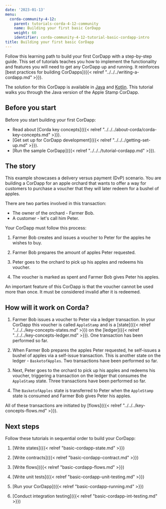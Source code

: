 ```yaml
---
date: '2023-01-13'
menu:
  corda-community-4-12:
    parent: tutorials-corda-4-12-community
    name: Building your first basic CorDapp
    weight: 60
    identifier: corda-community-4-12-tutorial-basic-cordapp-intro
title: Building your first basic CorDapp
---
```


Follow this learning path to build your first CorDapp with a step-by-step guide. This set of tutorials teaches you how to implement the functionality and features you will need to get any CorDapp up and running. It reinforces [best practices for building CorDapps]({{< relref "../../../writing-a-cordapp.md" >}}).

The solution for this CorDapp is available in [Java](https://github.com/corda/samples-java/tree/release/4.12/Basic/tutorial-applestamp) and [Kotlin](https://github.com/corda/samples-kotlin/tree/release/4.12/Basic/tutorial-applestamp). This tutorial walks you through the Java version of the Apple Stamp CorDapp.

## Before you start

Before you start building your first CorDapp:

- Read about [Corda key concepts]({{< relref "../../../about-corda/corda-key-concepts.md" >}}).
- [Get set up for CorDapp development]({{< relref "../../../getting-set-up.md" >}}).
- [Run the sample CorDapp]({{< relref "../../../tutorial-cordapp.md" >}}).

## The story

This example showcases a delivery versus payment (DvP) scenario. You are building a CorDapp for an apple orchard that wants to offer a way for customers to purchase a voucher that they will later redeem for a bushel of apples.

There are two parties involved in this transaction:

- The owner of the orchard - Farmer Bob.
- A customer - let's call him Peter.

Your CorDapp must follow this process:

1. Farmer Bob creates and issues a voucher to Peter for the apples he wishes to buy.

2. Farmer Bob prepares the amount of apples Peter requested.

3. Peter goes to the orchard to pick up his apples and redeems his voucher.

4. The voucher is marked as spent and Farmer Bob gives Peter his apples.

An important feature of this CorDapp is that the voucher cannot be used more than once. It must be considered invalid after it is redeemed.

## How will it work on Corda?

1. Farmer Bob issues a voucher to Peter via a ledger transaction. In your CorDapp this voucher is called `AppleStamp` and is a [state]({{< relref "../../../key-concepts-states.md" >}}) on the [ledger]({{< relref "../../../key-concepts-ledger.md" >}}). One transaction has been performed so far.

2. When Farmer Bob prepares the apples Peter requested, he self-issues a bushel of apples via a self-issue transaction. This is another state on the ledger - `BasketofApples`. Two transactions have been performed so far.

3. Next, Peter goes to the orchard to pick up his apples and redeems his voucher, triggering a transaction on the ledger that consumes the `AppleStamp` state. Three transactions have been performed so far.

4. The `BasketofApples` state is transferred to Peter when the `AppleStamp` state is consumed and Farmer Bob gives Peter his apples.

All of these transactions are initiated by [flows]({{< relref "../../../key-concepts-flows.md" >}}).

## Next steps

Follow these tutorials in sequential order to build your CorDapp:

<!---These will all link to the new tutorials when they are added.--->

1. [Write states]({{< relref "basic-cordapp-state.md" >}})

2. [Write contracts]({{< relref "basic-cordapp-contract.md" >}})

3. [Write flows]({{< relref "basic-cordapp-flows.md" >}})

4. [Write unit tests]({{< relref "basic-cordapp-unit-testing.md" >}})

5. [Run your CorDapp]({{< relref "basic-cordapp-running.md" >}})

6. [Conduct integration testing]({{< relref "basic-cordapp-int-testing.md" >}})
